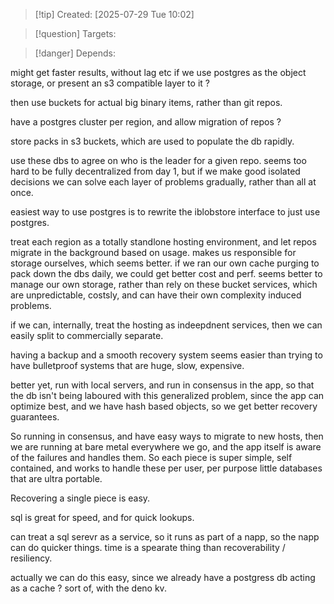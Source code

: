 
>[!tip] Created: [2025-07-29 Tue 10:02]

>[!question] Targets: 

>[!danger] Depends: 

might get faster results, without lag etc if we use postgres as the object storage, or present an s3 compatible layer to it ?

then use buckets for actual big binary items, rather than git repos.

have a postgres cluster per region, and allow migration of repos ?

store packs in s3 buckets, which are used to populate the db rapidly.

use these dbs to agree on who is the leader for a given repo.
seems too hard to be fully decentralized from day 1, but if we make good isolated decisions we can solve each layer of problems gradually, rather than all at once.

easiest way to use postgres is to rewrite the iblobstore interface to just use postgres.

treat each region as a totally standlone hosting environment, and let repos migrate in the background based on usage.
makes us responsible for storage ourselves, which seems better.
if we ran our own cache purging to pack down the dbs daily, we could get better cost and perf.
seems better to manage our own storage, rather than rely on these bucket services, which are unpredictable, costsly, and can have their own complexity induced problems.

if we can, internally, treat the hosting as indeepdnent services, then we can easily split to commercially separate.

having a backup and a smooth recovery system seems easier than trying to have bulletproof systems that are huge, slow, expensive.

better yet, run with local servers, and run in consensus in the app, so that the db isn't being laboured with this generalized problem, since the app can optimize best, and we have hash based objects, so we get better recovery guarantees.  

So running in consensus, and have easy ways to migrate to new hosts, then we are running at bare metal everywhere we go, and the app itself is aware of the failures and handles them.  So each piece is super simple, self contained, and works to handle these per user, per purpose little databases that are ultra portable.

Recovering a single piece is easy.

sql is great for speed, and for quick lookups.

can treat a sql serevr as a service, so it runs as part of a napp, so the napp can do quicker things.  time is a spearate thing than recoverability / resiliency.

actually we can do this easy, since we already have a postgress db acting as a cache ? sort of, with the deno kv.